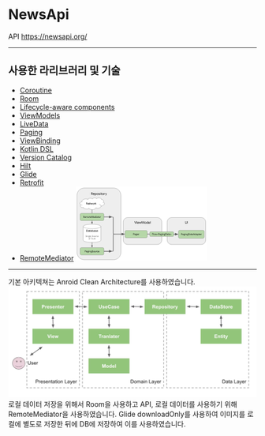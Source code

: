 # NewsApi
API
https://newsapi.org/ 
***
## 사용한 라리브러리 및 기술
- [Coroutine](https://developer.android.com/kotlin/coroutines?hl=ko)
- [Room](https://developer.android.com/topic/libraries/architecture/room)
- [Lifecycle-aware components](https://developer.android.com/topic/libraries/architecture/lifecycle)
- [ViewModels](https://developer.android.com/topic/libraries/architecture/viewmodel)
- [LiveData](https://developer.android.com/topic/libraries/architecture/livedata)
- [Paging](https://developer.android.com/topic/libraries/architecture/paging/)
- [ViewBinding](https://developer.android.com/topic/libraries/view-binding)
- [Kotlin DSL](https://developer.android.com/studio/build/migrate-to-kts?hl=ko)
- [Version Catalog](https://developer.android.com/build/migrate-to-catalogs)
- [Hilt](https://developer.android.com/training/dependency-injection/hilt-android?hl=ko)
- [Glide](https://github.com/bumptech/glide)
- [Retrofit](https://square.github.io/retrofit/)
- [RemoteMediator](https://developer.android.com/topic/libraries/architecture/paging/v3-network-db)
![RemoteMediator](img/image.png)

***
기본 아키텍쳐는 Anroid Clean Architecture를 사용하였습니다.
![Alt text](img/image-1.png)
로컬 데이터 저장을 위해서 Room을 사용하고
API, 로컬 데이터를 사용하기 위해 RemoteMediator을 사용하였습니다.
Glide downloadOnly를 사용하여 이미지를 로컬에 별도로 저장한 뒤에 DB에 저장하여 이를 사용하였습니다.